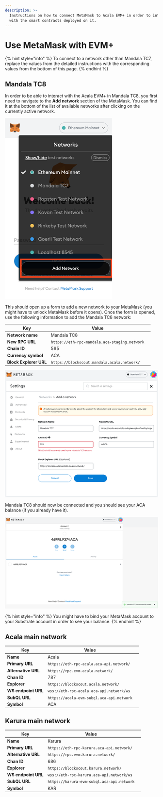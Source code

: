 ```yaml
---
description: >-
  Instructions on how to connect MetaMask to Acala EVM+ in order to interact
  with the smart contracts deployed on it.
---
```


# Use MetaMask with EVM+

{% hint style="info" %}
To connect to a network other than Mandala TC7, replace the values from the detailed instructions with the corresponding values from the bottom of this page.
{% endhint %}

## Mandala TC8

In order to be able to interact with the Acala EVM+ in Mandala TC8, you first need to navigate to the **Add network** section of the MetaMask. You can find it at the bottom of the list of available networks after clicking on the currently active network.

![MetaMask => Currently active network => Add network](<../../../../../.gitbook/assets/Screenshot 2022-03-02 at 02.22.49.png>)

This should open up a form to add a new network to your MetaMask (you might have to unlock MetaMask before it opens). Once the form is opened, use the following information to add the Mandala TC8 network:

<table><thead><tr><th>Key</th><th>Value</th><th data-hidden></th></tr></thead><tbody><tr><td><strong>Network name</strong></td><td>Mandala TC8</td><td></td></tr><tr><td><strong>New RPC URL</strong></td><td><code>https://eth-rpc-mandala.aca-staging.network</code></td><td></td></tr><tr><td><strong>Chain ID</strong></td><td>595</td><td></td></tr><tr><td><strong>Currency symbol</strong></td><td>ACA</td><td></td></tr><tr><td><strong>Block Explorer URL</strong></td><td><code>https://blockscout.mandala.acala.network/</code></td><td></td></tr></tbody></table>

![Mandala TC7 connection details](<../../../../../.gitbook/assets/image (26).png>)

Mandala TC8 should now be connected and you should see your ACA balance (if you already have it).

![MetaMask connected to Mandala TC7](<../../../../../.gitbook/assets/image (75).png>)

{% hint style="info" %}
You might have to bind your MetaMask account to your Substrate account in order to see your balance.
{% endhint %}

## Acala main network

<table data-header-hidden><thead><tr><th>Key</th><th>Value</th><th data-hidden></th></tr></thead><tbody><tr><td><strong>Name</strong></td><td>Acala</td><td></td></tr><tr><td><strong>Primary URL</strong></td><td><code>https://eth-rpc-acala.aca-api.network/</code></td><td></td></tr><tr><td><strong>Alternative URL</strong></td><td><code>https://rpc.evm.acala.network/</code></td><td></td></tr><tr><td><strong>Chan ID</strong></td><td>787</td><td></td></tr><tr><td><strong>Explorer</strong></td><td><code>https://blockscout.acala.network/</code></td><td></td></tr><tr><td><strong>WS endpoint URL</strong></td><td><code>wss://eth-rpc-acala.aca-api.network/ws</code></td><td></td></tr><tr><td><strong>SubQL URL</strong></td><td><code>https://acala-evm-subql.aca-api.network</code></td><td></td></tr><tr><td><strong>Symbol</strong></td><td>ACA</td><td></td></tr></tbody></table>

## Karura main network

<table data-header-hidden><thead><tr><th>Key</th><th>Value</th><th data-hidden></th></tr></thead><tbody><tr><td><strong>Name</strong></td><td>Karura</td><td></td></tr><tr><td><strong>Primary URL</strong></td><td><code>https://eth-rpc-karura.aca-api.network/</code></td><td></td></tr><tr><td><strong>Alternative URL</strong></td><td><code>https://rpc.evm.karura.network/</code></td><td></td></tr><tr><td><strong>Chan ID</strong></td><td>686</td><td></td></tr><tr><td><strong>Explorer</strong></td><td><code>https://blockscout.karura.network/</code></td><td></td></tr><tr><td><strong>WS endpoint URL</strong></td><td><code>wss://eth-rpc-karura.aca-api.network/ws</code></td><td></td></tr><tr><td><strong>SubQL URL</strong></td><td><code>https://karura-evm-subql.aca-api.network</code></td><td></td></tr><tr><td><strong>Symbol</strong></td><td>KAR</td><td></td></tr></tbody></table>
